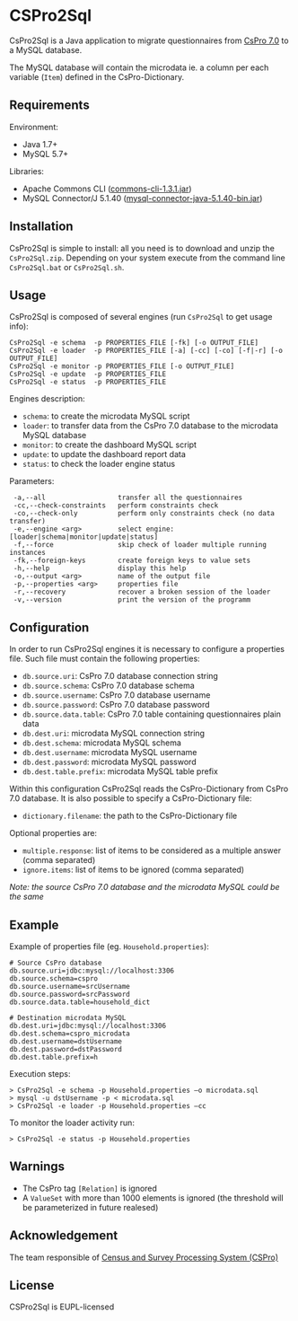 # CSPro2Sql

CsPro2Sql is a Java application to migrate questionnaires from [CsPro 7.0](http://www.csprousers.org/beta/) to a MySQL database.

The MySQL database will contain the microdata ie. a column per each variable (`Item`) defined in the CsPro-Dictionary.

## Requirements

Environment:

* Java 1.7+
* MySQL 5.7+

Libraries:

* Apache Commons CLI ([commons-cli-1.3.1.jar](https://commons.apache.org/proper/commons-cli/download_cli.cgi))
* MySQL Connector/J 5.1.40 ([mysql-connector-java-5.1.40-bin.jar](https://dev.mysql.com/downloads/connector/j/))

## Installation

CsPro2Sql is simple to install: all you need is to download and unzip the `CsPro2Sql.zip`. Depending on your system execute from the command line `CsPro2Sql.bat` or `CsPro2Sql.sh`.

## Usage

CsPro2Sql is composed of several engines (run `CsPro2Sql` to get usage info):
```
CsPro2Sql -e schema  -p PROPERTIES_FILE [-fk] [-o OUTPUT_FILE]
CsPro2Sql -e loader  -p PROPERTIES_FILE [-a] [-cc] [-co] [-f|-r] [-o OUTPUT_FILE]
CsPro2Sql -e monitor -p PROPERTIES_FILE [-o OUTPUT_FILE]
CsPro2Sql -e update  -p PROPERTIES_FILE
CsPro2Sql -e status  -p PROPERTIES_FILE
```

Engines description:

* `schema`:  to create the microdata MySQL script
* `loader`:  to transfer data from the CsPro 7.0 database to the microdata MySQL database
* `monitor`: to create the dashboard MySQL script
* `update`:  to update the dashboard report data
* `status`:  to check the loader engine status

Parameters:
```
 -a,--all                  transfer all the questionnaires
 -cc,--check-constraints   perform constraints check
 -co,--check-only          perform only constraints check (no data transfer)
 -e,--engine <arg>         select engine: [loader|schema|monitor|update|status]
 -f,--force                skip check of loader multiple running instances
 -fk,--foreign-keys        create foreign keys to value sets
 -h,--help                 display this help
 -o,--output <arg>         name of the output file
 -p,--properties <arg>     properties file
 -r,--recovery             recover a broken session of the loader
 -v,--version              print the version of the programm
```

## Configuration

In order to run CsPro2Sql engines it is necessary to configure a properties file. Such file must contain the following properties:

* `db.source.uri`: CsPro 7.0 database connection string
* `db.source.schema`: CsPro 7.0 database schema
* `db.source.username`: CsPro 7.0 database username
* `db.source.password`: CsPro 7.0 database password
* `db.source.data.table`: CsPro 7.0 table containing questionnaires plain data
* `db.dest.uri`: microdata MySQL connection string
* `db.dest.schema`: microdata MySQL schema
* `db.dest.username`: microdata MySQL username
* `db.dest.password`: microdata MySQL password
* `db.dest.table.prefix`: microdata MySQL table prefix

Within this configuration CsPro2Sql reads the CsPro-Dictionary from CsPro 7.0 database. It is also possible to specify a CsPro-Dictionary file:

* `dictionary.filename`: the path to the CsPro-Dictionary file

Optional properties are:

* `multiple.response`: list of items to be considered as a multiple answer (comma separated)
* `ignore.items`: list of items to be ignored (comma separated)

*Note: the source CsPro 7.0 database and the microdata MySQL could be the same*

## Example

Example of properties file (eg. `Household.properties`):
```
# Source CsPro database
db.source.uri=jdbc:mysql://localhost:3306
db.source.schema=cspro
db.source.username=srcUsername
db.source.password=srcPassword
db.source.data.table=household_dict

# Destination microdata MySQL
db.dest.uri=jdbc:mysql://localhost:3306
db.dest.schema=cspro_microdata
db.dest.username=dstUsername
db.dest.password=dstPassword
db.dest.table.prefix=h
```

Execution steps:
```
> CsPro2Sql -e schema -p Household.properties –o microdata.sql
> mysql -u dstUsername -p < microdata.sql
> CsPro2Sql -e loader -p Household.properties –cc
```

To monitor the loader activity run:
```
> CsPro2Sql -e status -p Household.properties
```

## Warnings

* The CsPro tag `[Relation]` is ignored
* A `ValueSet` with more than 1000 elements is ignored (the threshold will be parameterized in future realesed)

## Acknowledgement
The team responsible of [Census and Survey Processing System (CSPro)](https://www.census.gov/population/international/software/cspro/) 

## License
CSPro2Sql is EUPL-licensed
